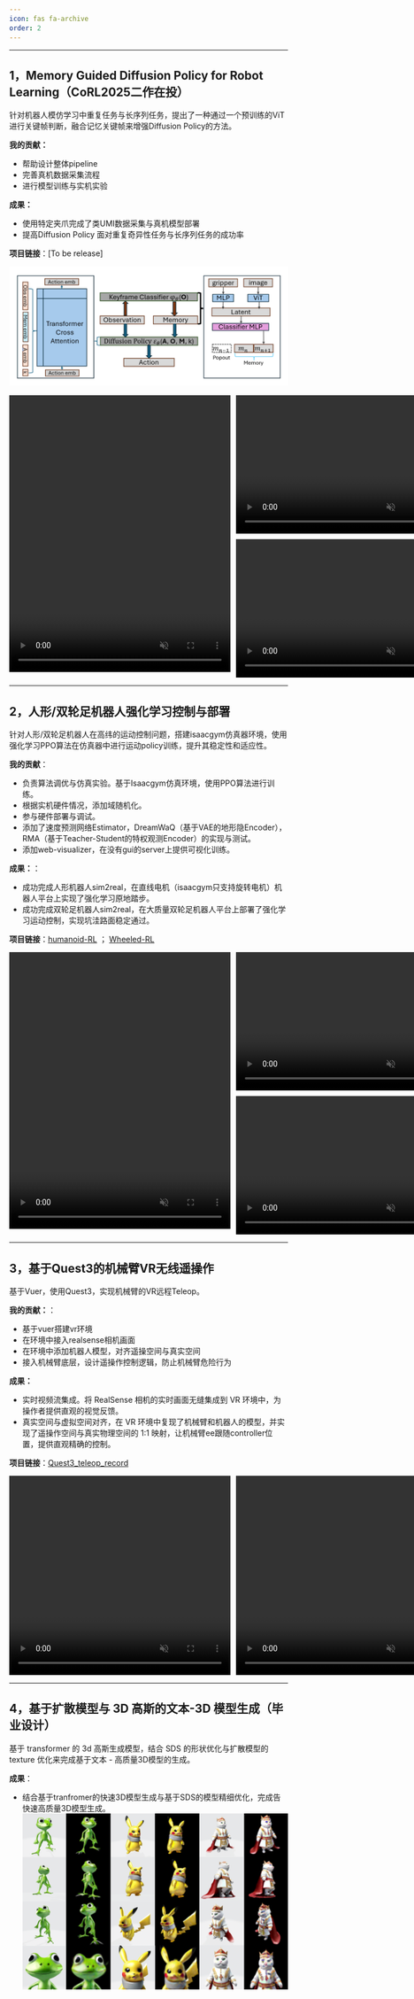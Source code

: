 ```yaml
---
icon: fas fa-archive
order: 2
---
```


___
## **1，Memory Guided Diffusion Policy for Robot Learning（CoRL2025二作在投）**
针对机器人模仿学习中重复任务与长序列任务，提出了一种通过一个预训练的ViT进行关键帧判断，融合记忆关键帧来增强Diffusion Policy的方法。

**我的贡献：**
- 帮助设计整体pipeline
- 完善真机数据采集流程
- 进行模型训练与实机实验

**成果：**
- 使用特定夹爪完成了类UMI数据采集与真机模型部署
- 提高Diffusion Policy 面对重复奇异性任务与长序列任务的成功率
  
**项目链接**：[To be release]

![Pipeline](../assets/img/pipeline.jpg)
<div style="display: flex; gap: 10px;">
  <video width="400" height="500" controls autoplay muted>
    <source src="../assets/video/umi2.webm" type="video/webm">
    您的浏览器不支持 HTML5 视频标签。
  </video>

  <div style="display: flex; flex-direction: column; gap: 10px;">
    <video width="400" height="250" controls autoplay muted>
      <source src="../assets/video/manipulation1.webm" type="video/webm">
      您的浏览器不支持 HTML5 视频标签。
    </video>
    <video width="400" height="250" controls autoplay muted>
      <source src="../assets/video/manipulation2.webm" type="video/webm">
      您的浏览器不支持 HTML5 视频标签。
    </video>
  </div>
</div>

___
## **2，人形/双轮足机器人强化学习控制与部署**
针对人形/双轮足机器人在高纬的运动控制问题，搭建isaacgym仿真器环境，使用强化学习PPO算法在仿真器中进行运动policy训练，提升其稳定性和适应性。

**我的贡献**：
- 负责算法调优与仿真实验。基于Isaacgym仿真环境，使用PPO算法进行训练。
- 根据实机硬件情况，添加域随机化。
- 参与硬件部署与调试。
- 添加了速度预测网络Estimator，DreamWaQ（基于VAE的地形隐Encoder），RMA（基于Teacher-Student的特权观测Encoder）的实现与测试。
- 添加web-visualizer，在没有gui的server上提供可视化训练。

**成果：**：
- 成功完成人形机器人sim2real，在直线电机（isaacgym只支持旋转电机）机器人平台上实现了强化学习原地踏步。
- 成功完成双轮足机器人sim2real，在大质量双轮足机器人平台上部署了强化学习运动控制，实现坑洼路面稳定通过。
  
**项目链接**：[humanoid-RL](https://github.com/Urutoramarin2000/humanoid-rl) ； [Wheeled-RL](https://github.com/Urutoramarin2000/wheeled_rl)


<div style="display: flex; gap: 10px;">
  <video width="400" height="500" controls autoplay muted>
    <source src="../assets/video/humanoid2.webm" type="video/webm">
    您的浏览器不支持 HTML5 视频标签。
  </video>

  <div style="display: flex; flex-direction: column; gap: 10px;">
    <video width="400" height="250" controls autoplay muted>
      <source src="../assets/video/wheeled_bipedal_3.webm" type="video/webm">
      您的浏览器不支持 HTML5 视频标签。
    </video>
    <video width="400" height="250" controls autoplay muted>
      <source src="../assets/video/wheeled_bipedal_4.webm" type="video/webm">
      您的浏览器不支持 HTML5 视频标签。
    </video>
  </div>
</div>

___

## **3，基于Quest3的机械臂VR无线遥操作**
基于Vuer，使用Quest3，实现机械臂的VR远程Teleop。

**我的贡献：**：
- 基于vuer搭建vr环境
- 在环境中接入realsense相机画面
- 在环境中添加机器人模型，对齐遥操空间与真实空间
- 接入机械臂底层，设计遥操作控制逻辑，防止机械臂危险行为
  
**成果：**
- 实时视频流集成。将 RealSense 相机的实时画面无缝集成到 VR 环境中，为操作者提供直观的视觉反馈。
- 真实空间与虚拟空间对齐，在 VR 环境中复现了机械臂和机器人的模型，并实现了遥操作空间与真实物理空间的 1:1 映射，让机械臂ee跟随controller位置，提供直观精确的控制。
  
**项目链接**：[Quest3_teleop_record](https://github.com/Urutoramarin2000/quest3_teleop_record)
<div style="display: flex; gap: 10px;">
  <video width="400" height="360" controls autoplay muted>
    <source src="../assets/video/teleop3.webm" type="video/webm">
    您的浏览器不支持 HTML5 视频标签。
  </video>
  <video width="400" height="360" controls autoplay muted>
    <source src="../assets/video/teleop4.webm" type="video/webm">
    您的浏览器不支持 HTML5 视频标签。
  </video>
</div>

___
## **4，基于扩散模型与 3D 高斯的文本-3D 模型生成（毕业设计）**
基于 transformer 的 3d 高斯生成模型，结合 SDS 的形状优化与扩散模型的texture 优化来完成基于文本 - 高质量3D模型的生成。

**成果**：
- 结合基于tranfromer的快速3D模型生成与基于SDS的模型精细优化，完成告快速高质量3D模型生成。
![人形机器人](../assets/img/text23D.jpg)
